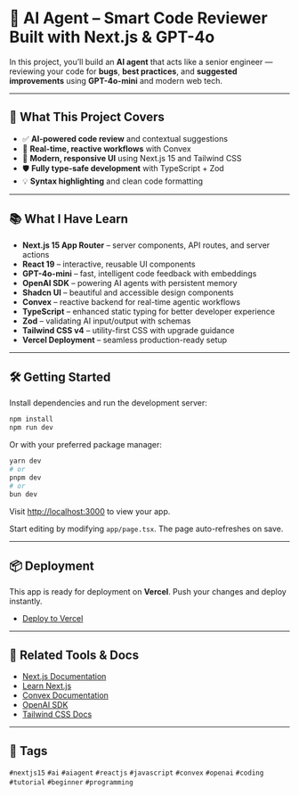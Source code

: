 # 🧠 AI Agent – Smart Code Reviewer Built with Next.js & GPT-4o

In this project, you’ll build an **AI agent** that acts like a senior engineer — reviewing your code for **bugs**, **best practices**, and **suggested improvements** using **GPT-4o-mini** and modern web tech.

---

## 🚀 What This Project Covers

* ✅ **AI-powered code review** and contextual suggestions
* 🔁 **Real-time, reactive workflows** with Convex
* 🎨 **Modern, responsive UI** using Next.js 15 and Tailwind CSS
* 🛡 **Fully type-safe development** with TypeScript + Zod
* 💡 **Syntax highlighting** and clean code formatting

---

## 📚 What I Have Learn

* **Next.js 15 App Router** – server components, API routes, and server actions
* **React 19** – interactive, reusable UI components
* **GPT-4o-mini** – fast, intelligent code feedback with embeddings
* **OpenAI SDK** – powering AI agents with persistent memory
* **Shadcn UI** – beautiful and accessible design components
* **Convex** – reactive backend for real-time agentic workflows
* **TypeScript** – enhanced static typing for better developer experience
* **Zod** – validating AI input/output with schemas
* **Tailwind CSS v4** – utility-first CSS with upgrade guidance
* **Vercel Deployment** – seamless production-ready setup

---

## 🛠 Getting Started

Install dependencies and run the development server:

```bash
npm install
npm run dev
```

Or with your preferred package manager:

```bash
yarn dev
# or
pnpm dev
# or
bun dev
```

Visit [http://localhost:3000](http://localhost:3000) to view your app.

Start editing by modifying `app/page.tsx`. The page auto-refreshes on save.

---

## 📦 Deployment

This app is ready for deployment on **Vercel**. Push your changes and deploy instantly.

* [Deploy to Vercel](https://vercel.com/new?utm_source=create-next-app&utm_campaign=create-next-app-readme)

---

## 📎 Related Tools & Docs

* [Next.js Documentation](https://nextjs.org/docs)
* [Learn Next.js](https://nextjs.org/learn)
* [Convex Documentation](https://docs.convex.dev)
* [OpenAI SDK](https://platform.openai.com/docs)
* [Tailwind CSS Docs](https://tailwindcss.com/docs)

---

## 📢 Tags

`#nextjs15` `#ai` `#aiagent` `#reactjs` `#javascript` `#convex` `#openai` `#coding` `#tutorial` `#beginner` `#programming`


